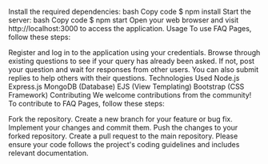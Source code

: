 
Install the required dependencies:
bash
Copy code
$ npm install
Start the server:
bash
Copy code
$ npm start
Open your web browser and visit http://localhost:3000 to access the application.
Usage
To use FAQ Pages, follow these steps:

Register and log in to the application using your credentials.
Browse through existing questions to see if your query has already been asked.
If not, post your question and wait for responses from other users.
You can also submit replies to help others with their questions.
Technologies Used
Node.js
Express.js
MongoDB (Database)
EJS (View Templating)
Bootstrap (CSS Framework)
Contributing
We welcome contributions from the community! To contribute to FAQ Pages, follow these steps:

Fork the repository.
Create a new branch for your feature or bug fix.
Implement your changes and commit them.
Push the changes to your forked repository.
Create a pull request to the main repository.
Please ensure your code follows the project's coding guidelines and includes relevant documentation.
